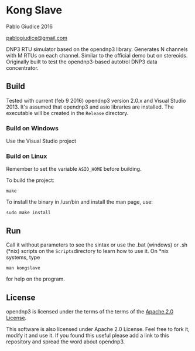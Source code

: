 # Kong Slave  

Pablo Giudice 2016

pablogiudice@gmail.com

DNP3 RTU simulator based on the opendnp3 library. 
Generates N channels with M RTUs on each channel.
Similar to the official demo but on stereoids.
Originally built to test the opendnp3-based autotrol DNP3 data concentrator.

## Build 

Tested with current (feb 9 2016) opendnp3 version 2.0.x and Visual Studio 2013.
It's assumed that opendnp3 and asio libraries are installed. 
The executable will be created in the `Release` directory. 

### Build on Windows

Use the Visual Studio project

### Build on Linux 

Remember to set the variable `ASIO_HOME` before building. 

To build the project:

	make

To install the binary in /usr/bin and install the man page, use:

	sudo make install 

## Run

Call it without parameters to see the sintax or use the .bat (windows) or .sh (*nix) scripts on the `Scripts`directory to learn how
to use it.
On *nix systems, type

	man kongslave

for help on the program.

## License 

opendnp3 is licensed under the terms of the terms of the [Apache 2.0 License](http://www.apache.org/licenses/LICENSE-2.0.html).

This software is also licensed under Apache 2.0 License. Feel free to fork it, modify it and use it. If you found this useful please add a link to this repository and spread the word about opendnp3.
